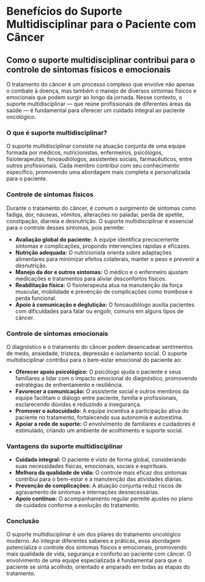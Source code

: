 # Benefícios do Suporte Multidisciplinar para o Paciente com Câncer

## Como o suporte multidisciplinar contribui para o controle de sintomas físicos e emocionais

O tratamento do câncer é um processo complexo que envolve não apenas o combate à doença, mas também o manejo de diversos sintomas físicos e emocionais que podem surgir ao longo da jornada. Nesse contexto, o suporte multidisciplinar — que reúne profissionais de diferentes áreas da saúde — é fundamental para oferecer um cuidado integral ao paciente oncológico.

### O que é suporte multidisciplinar?

O suporte multidisciplinar consiste na atuação conjunta de uma equipe formada por médicos, nutricionistas, enfermeiros, psicólogos, fisioterapeutas, fonoaudiólogos, assistentes sociais, farmacêuticos, entre outros profissionais. Cada membro contribui com seu conhecimento específico, promovendo uma abordagem mais completa e personalizada para o paciente.

### Controle de sintomas físicos

Durante o tratamento do câncer, é comum o surgimento de sintomas como fadiga, dor, náuseas, vômitos, alterações no paladar, perda de apetite, constipação, diarreia e desnutrição. O suporte multidisciplinar é essencial para o controle desses sintomas, pois permite:

- **Avaliação global do paciente:** A equipe identifica precocemente sintomas e complicações, propondo intervenções rápidas e eficazes.
- **Nutrição adequada:** O nutricionista orienta sobre adaptações alimentares para minimizar efeitos colaterais, manter o peso e prevenir a desnutrição.
- **Manejo da dor e outros sintomas:** O médico e o enfermeiro ajustam medicações e tratamentos para aliviar desconfortos físicos.
- **Reabilitação física:** O fisioterapeuta atua na manutenção da força muscular, mobilidade e prevenção de complicações como trombose e perda funcional.
- **Apoio à comunicação e deglutição:** O fonoaudiólogo auxilia pacientes com dificuldades para falar ou engolir, comuns em alguns tipos de câncer.

### Controle de sintomas emocionais

O diagnóstico e o tratamento do câncer podem desencadear sentimentos de medo, ansiedade, tristeza, depressão e isolamento social. O suporte multidisciplinar contribui para o bem-estar emocional do paciente ao:

- **Oferecer apoio psicológico:** O psicólogo ajuda o paciente e seus familiares a lidar com o impacto emocional do diagnóstico, promovendo estratégias de enfrentamento e resiliência.
- **Favorecer a comunicação:** O assistente social e outros membros da equipe facilitam o diálogo entre paciente, família e profissionais, esclarecendo dúvidas e reduzindo a insegurança.
- **Promover o autocuidado:** A equipe incentiva a participação ativa do paciente no tratamento, fortalecendo sua autonomia e autoestima.
- **Apoiar a rede de suporte:** O envolvimento de familiares e cuidadores é estimulado, criando um ambiente de acolhimento e suporte social.

### Vantagens do suporte multidisciplinar

- **Cuidado integral:** O paciente é visto de forma global, considerando suas necessidades físicas, emocionais, sociais e espirituais.
- **Melhora da qualidade de vida:** O controle mais eficaz dos sintomas contribui para o bem-estar e a manutenção das atividades diárias.
- **Prevenção de complicações:** A atuação conjunta reduz riscos de agravamento de sintomas e internações desnecessárias.
- **Apoio contínuo:** O acompanhamento regular permite ajustes no plano de cuidados conforme a evolução do tratamento.

### Conclusão

O suporte multidisciplinar é um dos pilares do tratamento oncológico moderno. Ao integrar diferentes saberes e práticas, essa abordagem potencializa o controle dos sintomas físicos e emocionais, promovendo mais qualidade de vida, segurança e conforto ao paciente com câncer. O envolvimento de uma equipe especializada é fundamental para que o paciente se sinta acolhido, orientado e amparado em todas as etapas do tratamento.